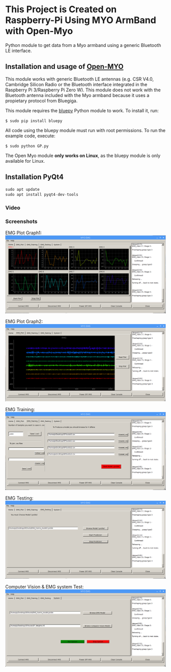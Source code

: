 # This Project is Created on Raspberry-Pi Using MYO ArmBand with Open-Myo
Python module to get data from a Myo armband using a generic Bluetooth LE interface.

## Installation and usage of [Open-MYO](https://github.com/Alvipe/Open-Myo)

This module works with generic Bluetooth LE antennas (e.g. CSR V4.0, Cambridge Silicon Radio or the Bluetooth interface integrated in the Raspberry Pi 3/Raspberry Pi Zero W). This module does not work with the Bluetooth antenna included with the Myo armband because it uses a propietary protocol from Bluegiga. 

This module requires the [bluepy](https://github.com/IanHarvey/bluepy) Python module to work. To install it, run:

``$ sudo pip install bluepy``

All code using the bluepy module must run with root permissions. To run the example code, execute:

``$ sudo python GP.py``

The Open Myo module **only works on Linux**, as the bluepy module is only available for Linux.

## Installation  PyQt4
 ```python
 sudo apt update
 sudo apt install pyqt4-dev-tools
 ```
### Video 

### Screenshots
EMG Plot Graph1:
![GitHub Logo](https://github.com/hananabilabd/EMG-Classification-Visualization-using-MYO-ArmBand-Raspberry-Pi/blob/master/screenshots/1.PNG)

EMG Plot Graph2:
![](https://github.com/hananabilabd/EMG-Classification-Visualization-using-MYO-ArmBand-Raspberry-Pi/blob/master/screenshots/2.PNG)

EMG Training:
![alt text](https://github.com/hananabilabd/EMG-Classification-Visualization-using-MYO-ArmBand-Raspberry-Pi/blob/master/screenshots/3.PNG)

EMG Testing:
![alt text](https://github.com/hananabilabd/EMG-Classification-Visualization-using-MYO-ArmBand-Raspberry-Pi/blob/master/screenshots/4.PNG)

Computer Vision & EMG system Test:
![alt text](https://github.com/hananabilabd/EMG-Classification-Visualization-using-MYO-ArmBand-Raspberry-Pi/blob/master/screenshots/5.PNG)
